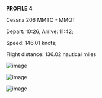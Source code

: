 **PROFILE 4**

Cessna 206 MMTO - MMQT

Depart: 10:26, Arrive: 11:42;

Speed: 146.01 knots;

Flight distance: 136.02 nautical miles

![image](https://github.com/user-attachments/assets/bbac4531-d09e-4cb4-9bc9-0f9d619020fc)

![image](https://github.com/user-attachments/assets/9962e11e-0a84-49bd-908b-44295b05b776)

![image](https://github.com/user-attachments/assets/02c6d866-6015-4d29-86c2-946dc0554f03)
